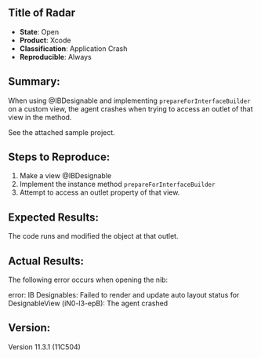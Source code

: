 ## Title of Radar

* **State**: Open
* **Product**: Xcode
* **Classification**: Application Crash
* **Reproducible**: Always

## Summary:

When using @IBDesignable and implementing `prepareForInterfaceBuilder` on a custom view, the agent crashes when trying to access an outlet of that view in the method.

See the attached sample project.


## Steps to Reproduce:

1. Make a view @IBDesignable
2. Implement the instance method `prepareForInterfaceBuilder`
3. Attempt to access an outlet property of that view.

## Expected Results:

The code runs and modified the object at that outlet.

## Actual Results:

The following error occurs when opening the nib: 

error: IB Designables: Failed to render and update auto layout status for DesignableView (iN0-l3-epB): The agent crashed

## Version:

Version 11.3.1 (11C504)